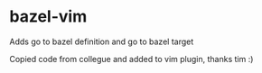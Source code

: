 # bazel-vim
Adds go to bazel definition and go to bazel target

Copied code from collegue and added to vim plugin, thanks tim :)
